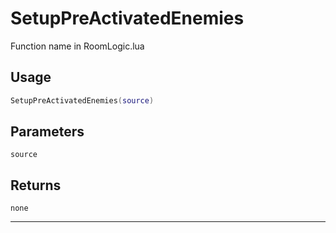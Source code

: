 # SetupPreActivatedEnemies
Function name in RoomLogic.lua
## Usage
```lua
SetupPreActivatedEnemies(source)
```
## Parameters
`source`
## Returns
`none`

---